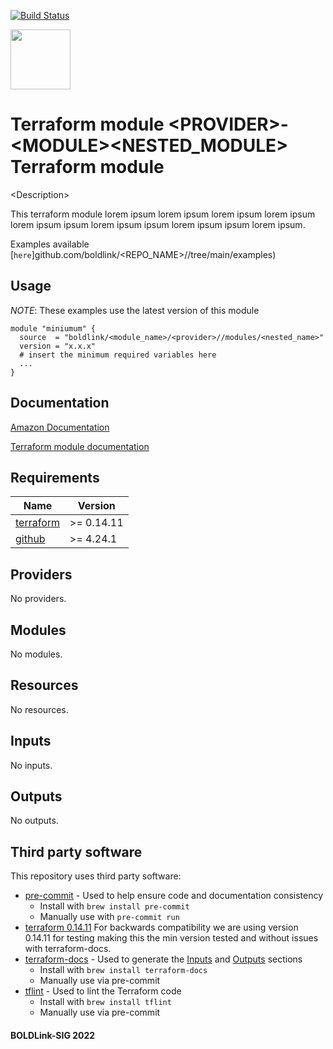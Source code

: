 [![Build Status](https://github.com/boldlink/<REPO_NAME>/actions/workflows/pre-commit.yml/badge.svg)](https://github.com/boldlink/<REPO_NAME>/actions)

[<img src="https://avatars.githubusercontent.com/u/25388280?s=200&v=4" width="96"/>](https://boldlink.io)

# Terraform  module \<PROVIDER>-\<MODULE>\<NESTED_MODULE> Terraform module

\<Description>

This terraform module lorem ipsum lorem ipsum lorem ipsum lorem ipsum lorem ipsum ipsum lorem ipsum ipsum lorem ipsum ipsum lorem ipsum.

Examples available [`here`]github.com/boldlink/<REPO_NAME>//tree/main/examples)

## Usage
*NOTE*: These examples use the latest version of this module

```console
module "miniumum" {
  source  = "boldlink/<module_name>/<provider>//modules/<nested_name>"
  version = "x.x.x"
  # insert the minimum required variables here
  ...
}
```
## Documentation

[Amazon Documentation](https://link)

[Terraform module documentation](https://link)

<!-- BEGINNING OF PRE-COMMIT-TERRAFORM DOCS HOOK -->
## Requirements

| Name | Version |
|------|---------|
| <a name="requirement_terraform"></a> [terraform](#requirement\_terraform) | >= 0.14.11 |
| <a name="requirement_github"></a> [github](#requirement\_github) | >= 4.24.1 |

## Providers

No providers.

## Modules

No modules.

## Resources

No resources.

## Inputs

No inputs.

## Outputs

No outputs.
<!-- END OF PRE-COMMIT-TERRAFORM DOCS HOOK -->

## Third party software
This repository uses third party software:
* [pre-commit](https://pre-commit.com/) - Used to help ensure code and documentation consistency
  * Install with `brew install pre-commit`
  * Manually use with `pre-commit run`
* [terraform 0.14.11](https://releases.hashicorp.com/terraform/0.14.11/) For backwards compatibility we are using version 0.14.11 for testing making this the min version tested and without issues with terraform-docs.
* [terraform-docs](https://github.com/segmentio/terraform-docs) - Used to generate the [Inputs](#Inputs) and [Outputs](#Outputs) sections
  * Install with `brew install terraform-docs`
  * Manually use via pre-commit
* [tflint](https://github.com/terraform-linters/tflint) - Used to lint the Terraform code
  * Install with `brew install tflint`
  * Manually use via pre-commit

#### BOLDLink-SIG 2022
